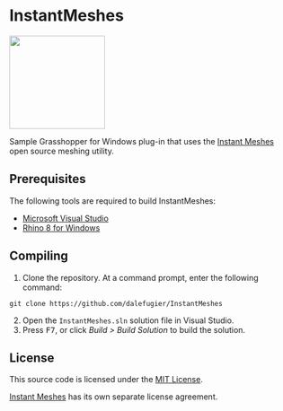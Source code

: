 # InstantMeshes

[<img width="170" height="166" src="https://github.com/wjakob/instant-meshes/raw/master/resources/icon.png">](https://github.com/wjakob/instant-meshes)

Sample Grasshopper for Windows plug-in that uses the [Instant Meshes](https://github.com/wjakob/instant-meshes) open source meshing utility.

## Prerequisites

The following tools are required to build InstantMeshes:

- [Microsoft Visual Studio](https://visualstudio.microsoft.com/)
- [Rhino 8 for Windows](https://www.rhino3d.com/)

##  Compiling

1. Clone the repository. At a command prompt, enter the following command:
```
git clone https://github.com/dalefugier/InstantMeshes
```
2. Open the `InstantMeshes.sln` solution file in Visual Studio.
4. Press <kbd>F7</kbd>, or click *Build > Build Solution*  to build the solution.

## License
This source code is licensed under the [MIT License](https://github.com/dalefugier/InstantMeshes/blob/master/LICENSE).

[Instant Meshes](https://github.com/wjakob/instant-meshes/blob/master/LICENSE.txt) has its own separate license agreement.

